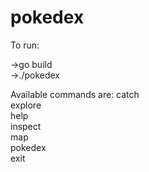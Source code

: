 # pokedex
To run:

->go build  
->./pokedex    

Available commands are:
catch  
explore  
help  
inspect  
map  
pokedex  
exit  

